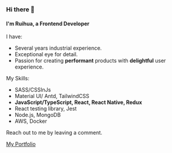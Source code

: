 ### Hi there 👋

#### I'm Ruihua, a Frontend Developer


I have:
- Several years industrial experience.
- Exceptional eye for detail.
- Passion for creating **performant** products with **delightful** user experience.

My Skills:
- SASS/CSSInJs
- Material UI/ Antd, TailwindCSS
- **JavaScript/TypeScript, React, React Native, Redux**
- React testing library, Jest
- Node.js, MongoDB
- AWS, Docker

Reach out to me by leaving a comment.

[My Portfolio](https://have-fun.vercel.app/portfolio)




<!--
**ruihuaniu/ruihuaniu** is a ✨ _special_ ✨ repository because its `README.md` (this file) appears on your GitHub profile.

Here are some ideas to get you started:

- 🔭 I’m currently working on ...
- 🌱 I’m currently learning ...
- 👯 I’m looking to collaborate on ...
- 🤔 I’m looking for help with ...
- 💬 Ask me about ...
- 📫 How to reach me: ...
- 😄 Pronouns: ...
- ⚡ Fun fact: ...
-->
